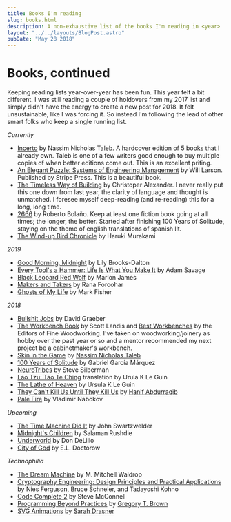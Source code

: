 ```yaml
---
title: Books I'm reading
slug: books.html
description: A non-exhaustive list of the books I'm reading in <year>
layout: "../../layouts/BlogPost.astro"
pubDate: "May 28 2018"
---
```


# Books, continued

Keeping reading lists year-over-year has been fun. This year felt a bit different. I was still reading a couple of holdovers from my 2017 list and simply didn't have the energy to create a new post for 2018. It felt unsustainable, like I was forcing it. So instead I'm following the lead of other smart folks who keep a single running list.

_Currently_


* [Incerto](https://www.amazon.com/gp/product/198481981X) by Nassim Nicholas Taleb. A hardcover edition of 5 books that I already own. Taleb is one of a few writers good enough to buy multiple copies of when better editions come out. This is an excellent priting.
* [An Elegant Puzzle: Systems of Engineering Management](https://www.amazon.com/dp/1732265186) by Will Larson. Published by Stripe Press. This is a beautiful book.
* [The Timeless Way of Building](http://www.worldcat.org/oclc/840013131) by Christoper Alexander. I never really put this one down from last year, the clarity of language and thought is unmatched. I foresee myself deep-reading (and re-reading) this for a long, long time.
* [2666](http://www.worldcat.org/oclc/216941696) by Roberto Bolaño. Keep at least one fiction book going at all times; the longer, the better. Started after finishing 100 Years of Solitude, staying on the theme of english translations of spanish lit.
* [The Wind-up Bird Chronicle](http://www.worldcat.org/oclc/747193445) by Haruki Murakami

_2019_

* [Good Morning, Midnight](https://www.amazon.com/dp/0812988191) by Lily Brooks-Dalton
* [Every Tool's a Hammer: Life Is What You Make It](https://www.amazon.com/dp/1982113472) by Adam Savage
* [Black Leopard Red Wolf](https://www.amazon.com/gp/product/0735220174) by Marlon James
* [Makers and Takers](https://www.amazon.com/dp/0553447238) by Rana Foroohar
* [Ghosts of My Life](https://www.amazon.com/dp/1780992262) by Mark Fisher

_2018_

* [Bullshit Jobs](http://www.worldcat.org/oclc/1030241785) by David Graeber
* [The Workbench Book](http://www.worldcat.org/oclc/41071867) by Scott Landis and [Best Workbenches](http://www.worldcat.org/oclc/973537637) by the Editors of Fine Woodworking. I've taken on woodworking/joinery as hobby over the past year or so and a mentor recommended my next project be a cabinetmaker's workbench.
* [Skin in the Game](http://www.worldcat.org/oclc/1027035134) by [Nassim Nicholas Taleb](https://twitter.com/nntaleb)
* [100 Years of Solitude](http://www.worldcat.org/oclc/881869530) by Gabriel García Márquez
* [NeuroTribes](http://www.worldcat.org/oclc/932001597) by Steve Silberman
* [Lao Tzu: Tao Te Ching](http://www.worldcat.org/oclc/884955043) translation by Urula K Le Guin
* [The Lathe of Heaven](http://www.worldcat.org/oclc/1012127153) by Ursula K Le Guin
* [They Can't Kill Us Until They Kill Us](http://www.worldcat.org/oclc/1027559077) by [Hanif Abdurraqib](https://twitter.com/NifMuhammad)
* [Pale Fire](http://www.worldcat.org/oclc/24467494) by Vladimir Nabokov

_Upcoming_

* [The Time Machine Did It](http://www.worldcat.org/oclc/670128324) by John Swartzwelder
* [Midnight's Children](http://www.worldcat.org/oclc/854809464) by Salaman Rushdie
* [Underworld](http://www.worldcat.org/oclc/930928743) by Don DeLillo
* [City of God](http://www.worldcat.org/oclc/889324546) by E.L. Doctorow

_Technophilia_

* [The Dream Machine](https://www.amazon.com/dp/B07GBCX7YC) by M. Mitchell Waldrop
* [Cryptography Engineering: Design Principles and Practical Applications](http://www.worldcat.org/oclc/436030574) by Nies Ferguson, Bruce Schneier, and Tadayoshi Kohno
* [Code Complete 2](http://www.worldcat.org/oclc/951650600) by Steve McConnell
* [Programming Beyond Practices](http://www.worldcat.org/oclc/995161733) by [Gregory T. Brown](https://twitter.com/practicingdev)
* [SVG Animations](http://www.worldcat.org/oclc/981929715) by [Sarah Drasner](https://twitter.com/sarah_edo)